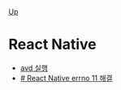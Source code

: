 [Up](../index.md)

# React Native

 - [avd 실행](./excution_avd.md)
 - [# React Native errno 11 해결](./resolve_errno_11.md)